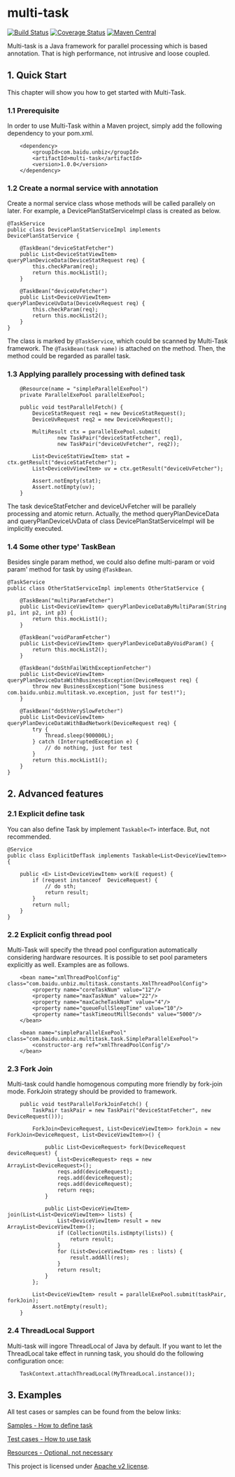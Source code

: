 # multi-task
[![Build Status](https://travis-ci.org/wangchongjie/multi-task.svg?branch=master)](https://travis-ci.org/wangchongjie/multi-task)
[![Coverage Status](https://coveralls.io/repos/github/wangchongjie/multi-task/badge.svg?branch=master)](https://coveralls.io/github/wangchongjie/multi-task?branch=master)
[![Maven Central](https://maven-badges.herokuapp.com/maven-central/com.baidu.unbiz/multi-task/badge.svg)](http://search.maven.org/#search%7Cga%7C1%7Ca%3A%22multi-task%22)

Multi-task is a Java framework for parallel processing which is based annotation. That is high performance, not intrusive and loose coupled.

## 1. Quick Start
This chapter will show you how to get started with Multi-Task.

### 1.1 Prerequisite
In order to use Multi-Task within a Maven project, simply add the following dependency to your pom.xml. 
```
	<dependency>
    	<groupId>com.baidu.unbiz</groupId>
    	<artifactId>multi-task</artifactId>
    	<version>1.0.0</version>
	</dependency>
```

### 1.2 Create a normal service with annotation
Create a normal service class whose methods will be called parallely on later. For example, a DevicePlanStatServiceImpl class is created as below.
```
@TaskService
public class DevicePlanStatServiceImpl implements DevicePlanStatService {
    
    @TaskBean("deviceStatFetcher")
    public List<DeviceStatViewItem> queryPlanDeviceData(DeviceStatRequest req) {
        this.checkParam(req);
        return this.mockList1();
    }

    @TaskBean("deviceUvFetcher")
    public List<DeviceUvViewItem> queryPlanDeviceUvData(DeviceUvRequest req) {
        this.checkParam(req);
        return this.mockList2();
    }
}
```
The class is marked by `@TaskService`, which could be scanned by Multi-Task framework. The `@TaskBean(task name)` is attached on the method. Then, the method could be regarded as parallel task. 

### 1.3 Applying parallely processing with defined task
```
    @Resource(name = "simpleParallelExePool")
    private ParallelExePool parallelExePool;

    public void testParallelFetch() {
        DeviceStatRequest req1 = new DeviceStatRequest();
        DeviceUvRequest req2 = new DeviceUvRequest();

        MultiResult ctx = parallelExePool.submit(
                new TaskPair("deviceStatFetcher", req1),
                new TaskPair("deviceUvFetcher", req2));

        List<DeviceStatViewItem> stat = ctx.getResult("deviceStatFetcher");
        List<DeviceUvViewItem> uv = ctx.getResult("deviceUvFetcher");

        Assert.notEmpty(stat);
        Assert.notEmpty(uv);
    }
```
The task deviceStatFetcher and deviceUvFetcher will be parallely processing and atomic return. Actually, the method queryPlanDeviceData and queryPlanDeviceUvData of class DevicePlanStatServiceImpl will be implicitly executed.

### 1.4 Some other type' TaskBean
Besides single param method, we could also define multi-param or void param' method for task by using `@TaskBean`.
```
@TaskService
public class OtherStatServiceImpl implements OtherStatService {
   
    @TaskBean("multiParamFetcher")
    public List<DeviceViewItem> queryPlanDeviceDataByMultiParam(String p1, int p2, int p3) {
        return this.mockList1();
    }

    @TaskBean("voidParamFetcher")
    public List<DeviceViewItem> queryPlanDeviceDataByVoidParam() {
        return this.mockList2();
    }
    
    @TaskBean("doSthFailWithExceptionFetcher")
    public List<DeviceViewItem> queryPlanDeviceDataWithBusinessException(DeviceRequest req) {
        throw new BusinessException("Some business com.baidu.unbiz.multitask.vo.exception, just for test!");
    }
    
    @TaskBean("doSthVerySlowFetcher")
    public List<DeviceViewItem> queryPlanDeviceDataWithBadNetwork(DeviceRequest req) {
        try {
            Thread.sleep(900000L);
        } catch (InterruptedException e) {
            // do nothing, just for test
        }
        return this.mockList1();
    }
}
```

## 2. Advanced features
### 2.1 Explicit define task
You can also define Task by implement `Taskable<T>` interface. But, not recommended.
```
@Service
public class ExplicitDefTask implements Taskable<List<DeviceViewItem>> {

    public <E> List<DeviceViewItem> work(E request) {
        if (request instanceof  DeviceRequest) {
            // do sth;
            return result;
        }
        return null;
    }
}
```

### 2.2 Explicit config thread pool
Multi-Task will specify the thread pool configuration automatically considering hardware resources. It is possible to set pool parameters explicitly as well. Examples are as follows.
```
    <bean name="xmlThreadPoolConfig" class="com.baidu.unbiz.multitask.constants.XmlThreadPoolConfig">
        <property name="coreTaskNum" value="12"/>
        <property name="maxTaskNum" value="22"/>
        <property name="maxCacheTaskNum" value="4"/>
        <property name="queueFullSleepTime" value="10"/>
        <property name="taskTimeoutMillSeconds" value="5000"/>
    </bean>

    <bean name="simpleParallelExePool" class="com.baidu.unbiz.multitask.task.SimpleParallelExePool">
        <constructor-arg ref="xmlThreadPoolConfig"/>
    </bean>
```

### 2.3 Fork Join
Multi-task could handle homogenous computing more friendly by fork-join mode. ForkJoin strategy should be provided to framework.
```
    public void testParallelForkJoinFetch() {
        TaskPair taskPair = new TaskPair("deviceStatFetcher", new DeviceRequest()));

        ForkJoin<DeviceRequest, List<DeviceViewItem>> forkJoin = new ForkJoin<DeviceRequest, List<DeviceViewItem>>() {

            public List<DeviceRequest> fork(DeviceRequest deviceRequest) {
                List<DeviceRequest> reqs = new ArrayList<DeviceRequest>();
                reqs.add(deviceRequest);
                reqs.add(deviceRequest);
                reqs.add(deviceRequest);
                return reqs;
            }

            public List<DeviceViewItem> join(List<List<DeviceViewItem>> lists) {
                List<DeviceViewItem> result = new ArrayList<DeviceViewItem>();
                if (CollectionUtils.isEmpty(lists)) {
                    return result;
                }
                for (List<DeviceViewItem> res : lists) {
                    result.addAll(res);
                }
                return result;
            }
        };

        List<DeviceViewItem> result = parallelExePool.submit(taskPair, forkJoin);
        Assert.notEmpty(result);
    }
```

### 2.4 ThreadLocal Support
Multi-task will ingore ThreadLocal of Java by default. If you want to let the ThreadLocal take effect in running task, you should do the following configuration once:
```
    TaskContext.attachThreadLocal(MyThreadLocal.instance());
```    
    
## 3. Examples
All test cases or samples can be found from the below links:

[Samples - How to define task](https://github.com/wangchongjie/multi-task/tree/master/src/test/java/com/baidu/unbiz/multitask/service)

[Test cases - How to use task](https://github.com/wangchongjie/multi-task/tree/master/src/test/java/com/baidu/unbiz/multitask/demo/test)

[Resources - Optional, not necessary](https://github.com/wangchongjie/multi-task/tree/master/src/test/resources)

This project is licensed under [Apache v2 license](http://www.apache.org/licenses/LICENSE-2.0.txt).
